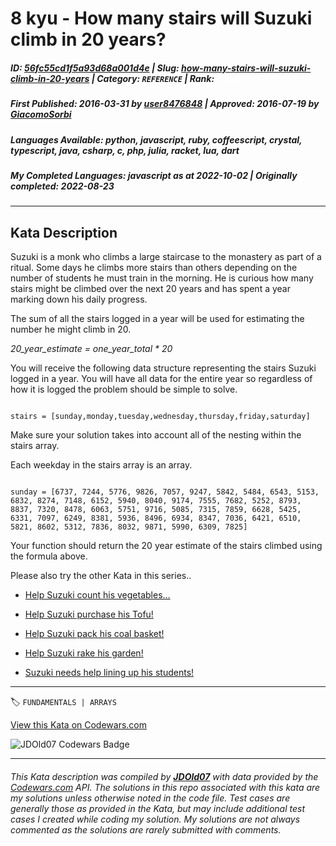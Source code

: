 # 8 kyu - How many stairs will Suzuki climb in 20 years?

##### **ID**: [56fc55cd1f5a93d68a001d4e](https://www.codewars.com/kata/56fc55cd1f5a93d68a001d4e) | **Slug**: [how-many-stairs-will-suzuki-climb-in-20-years](https://www.codewars.com/kata/56fc55cd1f5a93d68a001d4e) | **Category**: `REFERENCE` | **Rank**: <span style="color:white">8 kyu</span>

##### **First Published**: 2016-03-31 ***by*** [user8476848](https://www.codewars.com/users/user8476848) | **Approved**: 2016-07-19 ***by*** [GiacomoSorbi](https://www.codewars.com/users/GiacomoSorbi)

##### **Languages Available**: python, javascript, ruby, coffeescript, crystal, typescript, java, csharp, c, php, julia, racket, lua, dart

##### **My Completed Languages**: javascript ***as at*** 2022-10-02 | **Originally completed**: 2022-08-23

---

## Kata Description


Suzuki is a monk who climbs a large staircase to the monastery as part of a ritual. Some days he climbs more stairs than others depending on the number of students he must train in the morning. He is curious how many stairs might be climbed over the next 20 years and has spent a year marking down his daily progress. 



The sum of all the stairs logged in a year will be used for estimating the number he might climb in 20. 



_20_year_estimate = one_year_total * 20_



You will receive the following data structure representing the stairs Suzuki logged in a year. You will have all data for the entire year so regardless of how it is logged the problem should be simple to solve.

```

stairs = [sunday,monday,tuesday,wednesday,thursday,friday,saturday]

```

Make sure your solution takes into account all of the nesting within the stairs array.



Each weekday in the stairs array is an array.



```

sunday = [6737, 7244, 5776, 9826, 7057, 9247, 5842, 5484, 6543, 5153, 6832, 8274, 7148, 6152, 5940, 8040, 9174, 7555, 7682, 5252, 8793, 8837, 7320, 8478, 6063, 5751, 9716, 5085, 7315, 7859, 6628, 5425, 6331, 7097, 6249, 8381, 5936, 8496, 6934, 8347, 7036, 6421, 6510, 5821, 8602, 5312, 7836, 8032, 9871, 5990, 6309, 7825]

```

Your function should return the 20 year estimate of the stairs climbed using the formula above. 



Please also try the other Kata in this series..



* [Help Suzuki count his vegetables...](https://www.codewars.com/kata/56ff1667cc08cacf4b00171b)

* [Help Suzuki purchase his Tofu!](https://www.codewars.com/kata/57d4ecb8164a67b97c00003c)

* [Help Suzuki pack his coal basket!](https://www.codewars.com/kata/57f09d0bcedb892791000255)

* [Help Suzuki rake his garden!](https://www.codewars.com/kata/571c1e847beb0a8f8900153d)

* [Suzuki needs help lining up his students!](https://www.codewars.com/kata/5701800886306a876a001031)





---


🏷 `FUNDAMENTALS | ARRAYS`


[View this Kata on Codewars.com](https://www.codewars.com/kata/56fc55cd1f5a93d68a001d4e)

![](https://www.codewars.com/users/jdold07/badges/large "JDOld07 Codewars Badge")

---

###### *This Kata description was compiled by [**JDOld07**](https://tpstech.dev) with data provided by the [Codewars.com](https://www.codewars.com) API.  The solutions in this repo associated with this kata are my solutions unless otherwise noted in the code file.  Test cases are generally those as provided in the Kata, but may include additional test cases I created while coding my solution.  My solutions are not always commented as the solutions are rarely submitted with comments.*
